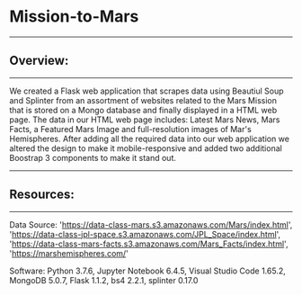 # Mission-to-Mars

---
## Overview:
---
We created a Flask web application that scrapes data using Beautiul Soup and Splinter from an assortment of websites related to the Mars Mission that is stored on a Mongo database and finally displayed in a HTML web page. The data in our HTML web page includes: Latest Mars News, Mars Facts, a Featured Mars Image and full-resolution images of Mar's Hemispheres. After adding all the required data into our web application we altered the design to make it mobile-responsive and added two additional Boostrap 3 components to make it stand out.

---
## Resources:
---

Data Source: 'https://data-class-mars.s3.amazonaws.com/Mars/index.html', 'https://data-class-jpl-space.s3.amazonaws.com/JPL_Space/index.html',
'https://data-class-mars-facts.s3.amazonaws.com/Mars_Facts/index.html', 'https://marshemispheres.com/'

Software: Python 3.7.6, Jupyter Notebook 6.4.5, Visual Studio Code 1.65.2, MongoDB 5.0.7, Flask 1.1.2, bs4 2.2.1, splinter 0.17.0

